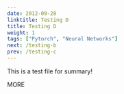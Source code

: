 ```yaml
---
date: 2012-09-28
linktitle: Testing D
title: Testing D
weight: 1
tags: ["Pytorch", "Neural Networks"]
next: /testing-b
prev: /testing-c
---
```


This is a test file for summary!


<!--more-->

MORE
